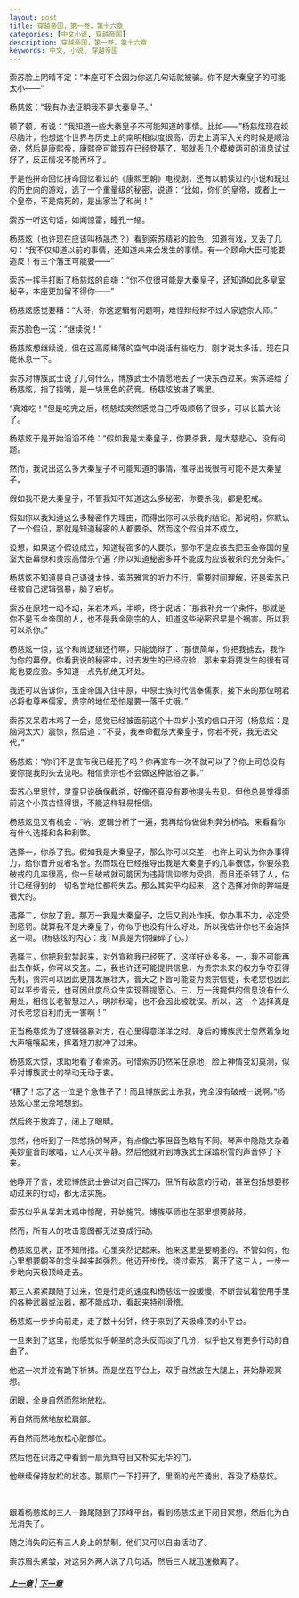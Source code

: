 ```yaml
---
layout: post
title: 穿越帝国，第一卷，第十六章
categories: [中文小说, 穿越帝国]
description: 穿越帝国，第一卷，第十六章
keywords: 中文, 小说, 穿越帝国
---
```


索苏脸上阴晴不定：“本座可不会因为你这几句话就被骗。你不是大秦皇子的可能太小——”

杨慈炫：“我有办法证明我不是大秦皇子。”

顿了顿，有说：“我知道一些大秦皇子不可能知道的事情。比如——”杨慈炫现在绞尽脑汁，他想这个世界与历史上的南明相似度很高，历史上清军入关的时候是顺治帝，然后是康熙帝，康熙帝可能现在已经登基了，那就丢几个模棱两可的消息试试好了，反正情况不能再坏了。

于是他拼命回忆拼命回忆看过的《康熙王朝》电视剧，还有以前读过的小说和玩过的历史向的游戏，选了一个重量级的秘密，说道：“比如，你们的皇帝，或者上一个皇帝，不是病死的，是出家当了和尚！”

索苏一听这句话，如闻惊雷，瞳孔一缩。

杨慈炫（也许现在应该叫杨晟杰？）看到索苏精彩的脸色，知道有戏，又丢了几句：“我不仅知道以前的事情，还知道未来会发生的事情。有一个顾命大臣可能要造反！有三个藩王可能要——”

索苏一挥手打断了杨慈炫的自嗨：“你不仅很可能是大秦皇子，还知道如此多皇室秘辛，本座更加留不得你——”

杨慈炫感觉要糟：“大哥，你这逻辑有问题啊，难怪辩经辩不过人家遮奈大师。”

索苏脸色一沉：“继续说！”

杨慈炫想继续说，但在这高原稀薄的空气中说话有些吃力，刚才说太多话，现在只能休息一下。

索苏对博族武士说了几句什么，博族武士不情愿地丢了一块东西过来。索苏递给了杨慈炫，指了指嘴，是一块黑色的药膏。杨慈炫放进了嘴里。

“真难吃！”但是吃完之后，杨慈炫突然感觉自己呼吸顺畅了很多，可以长篇大论了。

杨慈炫于是开始滔滔不绝：“假如我是大秦皇子，你要杀我，是大慈悲心，没有问题。

然而，我说出这么多大秦皇子不可能知道的事情，推导出我很有可能不是大秦皇子。

假如我不是大秦皇子，不管我知不知道这么多秘密，你要杀我，都是犯戒。

假如你以我知道这么多秘密作为理由，而得出你可以杀我的结论。那说明，你默认了一个假设，那就是知道秘密的人都要杀。然而这个假设并不成立。

设想，如果这个假设成立，知道秘密多的人要杀，那你不是应该去把玉金帝国的皇室大臣幕僚和贵宗高僧杀个遍？所以知道秘密多并不能成为应该被杀的充分条件。”

杨慈炫不知道是自己语速太快，索苏雅言的听力不行，需要时间理解，还是索苏已经被自己逻辑强暴，脑子宕机。

索苏在原地一动不动，呆若木鸡，半晌，终于说话：“那我补充一个条件，那就是你不是玉金帝国的人，也不是我金刚宗的人，知道这些秘密迟早是个祸害。所以我可以杀你。”

杨慈炫一惊，这个和尚逻辑还行啊，只能诡辩了：“那很简单，你把我掳去，我作为你的幕僚。你看我说的秘密中，过去发生的已经应验，那未来将要发生的很有可能也要应验。多知道一点先机绝无坏处。

我还可以告诉你，玉金帝国入住中原，中原士族时代信奉儒家，接下来的那位明君必将也尊奉儒家。贵宗的地位恐怕是要一落千丈哦。”

索苏又呆若木鸡了一会，感觉已经被面前这个十四岁小孩的信口开河（杨慈炫：是脑洞太大）震惊，然后道：“不妥，我奉命截杀大秦皇子，你若不死，我无法交代。”

杨慈炫：“你们不是宣布我已经死了吗？你再宣布一次不就可以了？你上司总没有要你提我的头去见吧。相信贵宗也不会做这种低俗之事。”

索苏心里思忖，灵童只说确保截杀，好像还真没有要他提头去见。但他总是觉得面前这个小孩古怪得很，不能这样轻易相信。

杨慈炫见又有机会：“呐，逻辑分析了一遍，我再给你做做利弊分析哈。来看看你有什么选择和各种利弊。

选择一，你杀了我。假如我是大秦皇子，那么你可以交差，也许上司认为你办事得力，给你晋升或者名誉。然而现在已经推导出我是大秦皇子的几率很低，你要杀我破戒的几率很高，你一旦破戒就可能因为违背信仰修为受损，而且还杀错了人，估计已经得到的一切名誉地位都将失去。那么其实平均起来，这个选择对你的弊端是很大的。

选择二，你放了我。那万一我是大秦皇子，之后又到处作妖。你办事不力，必定受到惩罚。就算我不是大秦皇子，你似乎也没有什么好处。所以我估计你也不会选择这一项。（杨慈炫的内心：我TM真是为你操碎了心。）

选择三，你把我软禁起来，对外宣称我已经死了，这样好处多多。一，我不可能再出去作妖，你可以交差。二，我也许还可能提供信息，为贵宗未来的权力争夺获得先机，贵宗可以因此更加发展壮大，普天之下皆可能变为贵宗信徒，长老您也因此可以平步青云，也可因此度尽众生实现菩提愿心。三，万一我提供的信息没有什么用处，相信长老智慧过人，明辨秋毫，也不会因此被耽误。所以，这一个选择真是对长老您百利而无一害啊！”

正当杨慈炫为了逻辑强暴对方，在心里得意洋洋之时。身后的博族武士忽然着急地大声嚷嚷起来，挥着短刀就冲了过来。

杨慈炫大惊，求助地看了看索苏。可惜索苏仍然呆在原地，脸上神情变幻莫测，似乎对博族武士的举动无动于衷。

“糟了！忘了这一位是个急性子了！而且博族武士杀我，完全没有破戒一说啊。”杨慈炫心里无奈地想到。

然后终于放弃了，闭上了眼睛。

忽然，他听到了一阵悠扬的琴声，有点像古筝但音色略有不同。琴声中隐隐夹杂着美妙童音的歌唱，让人心灵平静。然后他就听到博族武士踩踏积雪的声音停了下来。

他睁开了言，发现博族武士尝试对自己挥刀，但所有敌意的行动，甚至包括想要移动过来的行动，都无法实施。

索苏似乎从呆若木鸡中惊醒，开始施咒。博族巫师也在那里想要敲鼓。

然而，所有人的攻击意图都无法变成行动。

杨慈炫见状，正不知所措。心里突然记起来，他来这里是要朝圣的。不管如何，他心里想要朝圣的念头越来越强烈。他迈开步伐，绕过索苏，离开了这三人，一步一步地向天极顶峰走去。

那三人紧紧跟随了过来，但是行走的速度和杨慈炫一般缓慢，不断尝试着使用手里的各种武器或法器，都不能成功，看起来特别滑稽。

杨慈炫一步步向前走，走了数十分钟，终于来到了天极峰顶的小平台。

一旦来到了这里，他感觉似乎朝圣的念头反而淡了几份，似乎他又有更多行动的自由了。

他这一次并没有跪下祈祷。而是坐在平台上，双手自然放在大腿上，开始静观冥想。

闭眼，全身自然而然地放松。

再自然而然地放松肩部。

再自然而然地放松心脏部位。

然后他在识海之中看到一扇光辉夺目又朴实无华的门。

他继续保持放松的状态。那扇门一下打开了，里面的光芒涌出，吞没了杨慈炫。

<br/>

跟着杨慈炫的三人一路尾随到了顶峰平台，看到杨慈炫坐下闭目冥想，然后化为白光消失了。

随之消失的还有三人身上的禁制，他们又可以自由活动了。

索苏眉头紧皱，对这另外两人说了几句话，然后三人就迅速撤离了。

##### [上一章](/../../2020/03/15/TimeTravellerEmpire-1-15/) | [下一章](/../../2020/03/15/TimeTravellerEmpire-1-16/)